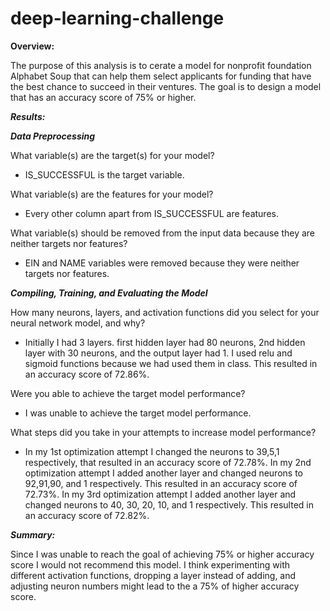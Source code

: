 # deep-learning-challenge

**Overview:**

The purpose of this analysis is to cerate a model for nonprofit foundation Alphabet Soup that can help them select applicants for funding that have the best chance to succeed in their ventures. The goal is to design a model that has an accuracy score of 75% or higher.

***Results:***

***Data Preprocessing***

What variable(s) are the target(s) for your model?
- IS_SUCCESSFUL is the target variable.

What variable(s) are the features for your model?
- Every other column apart from IS_SUCCESSFUL are features.

What variable(s) should be removed from the input data because they are neither targets nor features?
- EIN and NAME variables were removed because they were neither targets nor features.

***Compiling, Training, and Evaluating the Model***

How many neurons, layers, and activation functions did you select for your neural network model, and why?
- Initially I had 3 layers. first hidden layer had 80 neurons, 2nd hidden layer with 30 neurons, and the output layer had 1. I used relu and sigmoid functions because we had used them in class. This resulted in an accuracy score of 72.86%.

Were you able to achieve the target model performance?
- I was unable to achieve the target model performance.

What steps did you take in your attempts to increase model performance?
- In my 1st optimization attempt I changed the neurons to 39,5,1 respectively, that resulted in an accuracy score of 72.78%. In my 2nd optimization attempt I added another layer and changed neurons to 92,91,90, and 1 respectively. This resulted in an accuracy score of 72.73%. In my 3rd optimization attempt I added another layer and changed neurons to 40, 30, 20, 10, and 1 respectively. This resulted in an accuracy score of 72.82%.

***Summary:***

Since I was unable to reach the goal of achieving 75% or higher accuracy score I would not recommend this model. I think experimenting with different activation functions, dropping a layer instead of adding, and adjusting neuron numbers might lead to the a 75% of higher accuracy score.
